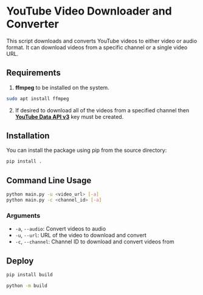 # YouTube Video Downloader and Converter

This script downloads and converts YouTube videos to either video or audio format. It can download videos from a specific channel or a single video URL.

## Requirements

1. **ffmpeg** to be installed on the system.

```bash
sudo apt install ffmpeg
```

2. If desired to download all of the videos from a specified channel then [**YouTube Data API v3**](https://console.cloud.google.com/apis/) key must be created.

## Installation

You can install the package using pip from the source directory:

```bash
pip install .
```

## Command Line Usage

```bash
python main.py -u <video_url> [-a]
python main.py -c <channel_id> [-a]
```

### Arguments

- `-a`, `--audio`: Convert videos to audio
- `-u`, `--url`: URL of the video to download and convert
- `-c`, `--channel`: Channel ID to download and convert videos from

## Deploy

```bash
pip install build
```

```bash
python -m build
```

